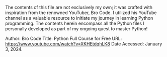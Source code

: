 The contents of this file are not exclusively my own; it was crafted with inspiration from the renowned YouTuber, Bro Code. I utilized his YouTube channel as a valuable resource to initiate my journey in learning Python programming. The contents herein encompass all the Python files I personally developed as part of my ongoing quest to master Python!

Author: Bro Code
Title: Python Full Course for Free
URL: https://www.youtube.com/watch?v=XKHEtdqhLK8
Date Accessed: January 3, 2024.
